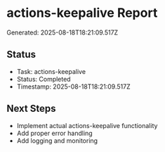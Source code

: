 # actions-keepalive Report

Generated: 2025-08-18T18:21:09.517Z

## Status
- Task: actions-keepalive
- Status: Completed
- Timestamp: 2025-08-18T18:21:09.517Z

## Next Steps
- Implement actual actions-keepalive functionality
- Add proper error handling
- Add logging and monitoring
